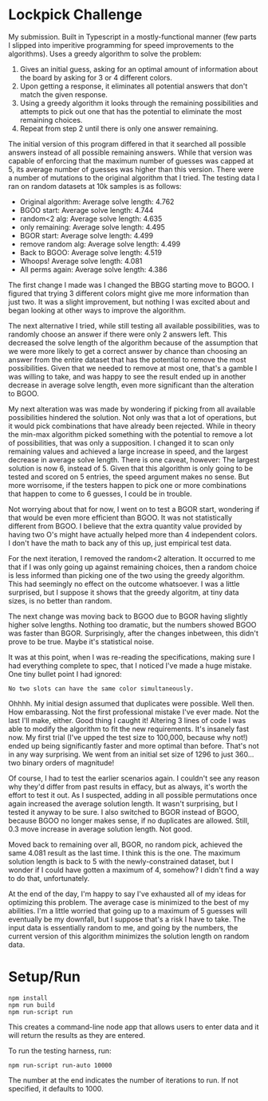 # Lockpick Challenge

My submission. Built in Typescript in a mostly-functional manner (few parts I slipped into imperitive programming for speed improvements to the algorithms). Uses a greedy algorithm to solve the problem:

1. Gives an initial guess, asking for an optimal amount of information about the board by asking for 3 or 4 different colors. 
2. Upon getting a response, it eliminates all potential answers that don't match the given response.
3. Using a greedy algorithm it looks through the remaining possibilities and attempts to pick out one that has the potential to eliminate the most remaining choices. 
4. Repeat from step 2 until there is only one answer remaining. 


The initial version of this program differed in that it searched all possible answers instead of all possible remaining answers. While that version was capable of enforcing that the maximum number of guesses was capped at 5, its average number of guesses was higher than this version. There were a number of mutations to the original algorithm that I tried. The testing data I ran on random datasets at 10k samples is as follows:

* Original algorithm:   Average solve length: 4.762
* BGOO start:           Average solve length: 4.744
* random<2 alg:         Average solve length: 4.635
* only remaining:       Average solve length: 4.495
* BGOR start:           Average solve length: 4.499
* remove random alg:    Average solve length: 4.499
* Back to BGOO:         Average solve length: 4.519
* Whoops!               Average solve length: 4.081
* All perms again:      Average solve length: 4.386

The first change I made was I changed the BBGG starting move to BGOO. I figured that trying 3 different colors might give me more information than just two. It was a slight improvement, but nothing I was excited about and began looking at other ways to improve the algorithm.

The next alternative I tried, while still testing all available possibilities, was to randomly choose an answer if there were only 2 answers left. This decreased the solve length of the algorithm because of the assumption that we were more likely to get a correct answer by chance than choosing an answer from the entire dataset that has the potential to remove the most possibilities. Given that we needed to remove at most one, that's a gamble I was willing to take, and was happy to see the result ended up in another decrease in average solve length, even more significant than the alteration to BGOO. 

My next alteration was was made by wondering if picking from all available possibilities hindered the solution. Not only was that a lot of operations, but it would pick combinations that have already been rejected. While in theory the min-max algorithm picked something with the potential to remove a lot of possibilities, that was only a supposition. I changed it to scan only remaining values and achieved a large increase in speed, and the largest decrease in average solve length. There is one caveat, however: The largest solution is now 6, instead of 5. Given that this algorithm is only going to be tested and scored on 5 entries, the speed argument makes no sense. But more worrisome, if the testers happen to pick one or more combinations that happen to come to 6 guesses, I could be in trouble. 

Not worrying about that for now, I went on to test a BGOR start, wondering if that would be even more efficient than BGOO. It was not statistically different from BGOO. I believe that the extra quantity value provided by having two O's might have actually helped more than 4 independent colors. I don't have the math to back any of this up, just empirical test data.

For the next iteration, I removed the random<2 alteration. It occurred to me that if I was only going up against remaining choices, then a random choice is less informed than picking one of the two using the greedy algorithm. This had seemingly no effect on the outcome whatsoever. I was a little surprised, but I suppose it shows that the greedy algoritm, at tiny data sizes, is no better than random. 

The next change was moving back to BGOO due to BGOR having slightly higher solve lengths. Nothing too dramatic, but the numbers showed BGOO was faster than BGOR. Surprisingly, after the changes inbetween, this didn't prove to be true. Maybe it's statistical noise. 

It was at this point, when I was re-reading the specifications, making sure I had everything complete to spec, that I noticed I've made a huge mistake. One tiny bullet point I had ignored:

```
No two slots can have the same color simultaneously.
```

Ohhhh. My initial design assumed that duplicates were possible. Well then. How embarassing. Not the first professional mistake I've ever made. Not the last I'll make, either. Good thing I caught it! Altering 3 lines of code I was able to modify the algorithm to fit the new requirements. It's insanely fast now. My first trial (I've upped the test size to 100,000, because why not!) ended up being significantly faster and more optimal than before. That's not in any way surprising. We went from an initial set size of 1296 to just 360... two binary orders of magnitude!

Of course, I had to test the earlier scenarios again. I couldn't see any reason why they'd differ from past results in effacy, but as always, it's worth the effort to test it out. As I suspected, adding in all possible permutations once again increased the average solution length. It wasn't surprising, but I tested it anyway to be sure. I also switched to BGOR instead of BGOO, because BGOO no longer makes sense, if no duplicates are allowed. Still, 0.3 move increase in average solution length. Not good. 

Moved back to remaining over all, BGOR, no random pick, achieved the same 4.081 result as the last time. I think this is the one. The maximum solution length is back to 5 with the newly-constrained dataset, but I wonder if I could have gotten a maximum of 4, somehow? I didn't find a way to do that, unfortunately. 

At the end of the day, I'm happy to say I've exhausted all of my ideas for optimizing this problem. The average case is minimized to the best of my abilities. I'm a little worried that going up to a maximum of 5 guesses will eventually be my downfall, but I suppose that's a risk I have to take. The input data is essentially random to me, and going by the numbers, the current version of this algorithm minimizes the solution length on random data. 


# Setup/Run

```
npm install
npm run build
npm run-script run
```

This creates a command-line node app that allows users to enter data and it will return the results as they are entered.

To run the testing harness, run:

```
npm run-script run-auto 10000
```

The number at the end indicates the number of iterations to run. If not specified, it defaults to 1000. 